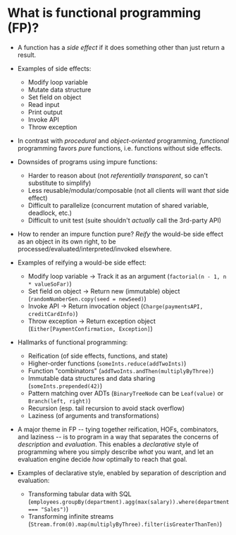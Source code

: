 # What is functional programming (FP)?

* A function has a _side effect_ if it does something other than just return a result.

* Examples of side effects:
  - Modify loop variable
  - Mutate data structure
  - Set field on object
  - Read input
  - Print output
  - Invoke API
  - Throw exception

* In contrast with _procedural_ and _object-oriented_ programming, _functional_ programming
  favors _pure_ functions, i.e. functions without side effects.

* Downsides of programs using impure functions:
  - Harder to reason about (not _referentially transparent_, so can't substitute to simplify)
  - Less reusable/modular/composable (not all clients will want _that_ side effect)
  - Difficult to parallelize (concurrent mutation of shared variable, deadlock, etc.)
  - Difficult to unit test (suite shouldn't _actually_ call the 3rd-party API)

* How to render an impure function pure? _Reify_ the would-be side effect as an object
  in its own right, to be processed/evaluated/interpreted/invoked elsewhere.

* Examples of reifying a would-be side effect:
  - Modify loop variable -> Track it as an argument (`factorial(n - 1, n * valueSoFar)`)
  - Set field on object -> Return new (immutable) object (`randomNumberGen.copy(seed = newSeed)`)
  - Invoke API -> Return invocation object (`Charge(paymentsAPI, creditCardInfo)`) 
  - Throw exception -> Return exception object (`Either[PaymentConfirmation, Exception]`)

* Hallmarks of functional programming:
  - Reification (of side effects, functions, and state)
  - Higher-order functions (`someInts.reduce(addTwoInts)`)
  - Function "combinators" (`addTwoInts.andThen(multiplyByThree)`)
  - Immutable data structures and data sharing (`someInts.prepended(42)`)
  - Pattern matching over ADTs (`BinaryTreeNode` can be `Leaf(value)` or `Branch(left, right)`)
  - Recursion (esp. tail recursion to avoid stack overflow)
  - Laziness (of arguments and transformations)

* A major theme in FP -- tying together reification, HOFs, combinators, and laziness -- is to
  program in a way that separates the concerns of _description_ and _evaluation_. This enables
  a _declarative_ style of programming where you simply describe _what_ you want, and let an
  evaluation engine decide _how_ optimally to reach that goal.

* Examples of declarative style, enabled by separation of description and evaluation:
  - Transforming tabular data with SQL (`employees.groupBy(department).agg(max(salary)).where(department === "Sales")`)
  - Transforming infinite streams (`Stream.from(0).map(multiplyByThree).filter(isGreaterThanTen)`)